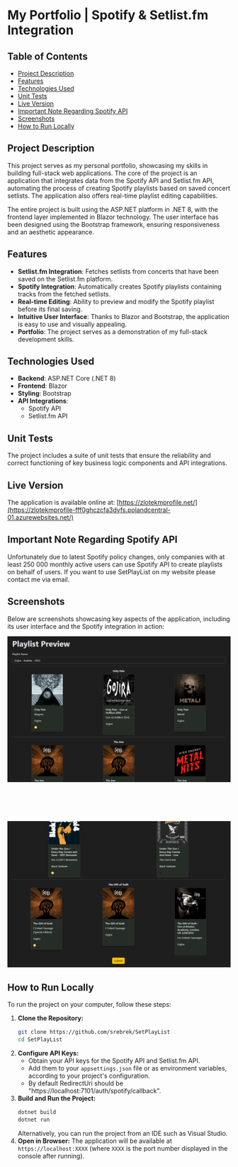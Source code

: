 # My Portfolio | Spotify & Setlist.fm Integration

## Table of Contents
- [Project Description](#project-description)
- [Features](#features)
- [Technologies Used](#technologies-used)
- [Unit Tests](#unit-tests)
- [Live Version](#live-version)
- [Important Note Regarding Spotify API](#important-note-regarding-spotify-api)
- [Screenshots](#screenshots)
- [How to Run Locally](#how-to-run-locally)

## Project Description
This project serves as my personal portfolio, showcasing my skills in building full-stack web applications. The core of the project is an application that integrates data from the Spotify API and Setlist.fm API, automating the process of creating Spotify playlists based on saved concert setlists. The application also offers real-time playlist editing capabilities.

The entire project is built using the ASP.NET platform in .NET 8, with the frontend layer implemented in Blazor technology. The user interface has been designed using the Bootstrap framework, ensuring responsiveness and an aesthetic appearance.

## Features
*   **Setlist.fm Integration**: Fetches setlists from concerts that have been saved on the Setlist.fm platform.
*   **Spotify Integration**: Automatically creates Spotify playlists containing tracks from the fetched setlists.
*   **Real-time Editing**: Ability to preview and modify the Spotify playlist before its final saving.
*   **Intuitive User Interface**: Thanks to Blazor and Bootstrap, the application is easy to use and visually appealing.
*   **Portfolio**: The project serves as a demonstration of my full-stack development skills.

## Technologies Used
*   **Backend**: ASP.NET Core (.NET 8)
*   **Frontend**: Blazor
*   **Styling**: Bootstrap
*   **API Integrations**:
    *   Spotify API
    *   Setlist.fm API

## Unit Tests
The project includes a suite of unit tests that ensure the reliability and correct functioning of key business logic components and API integrations.

## Live Version
The application is available online at:
[https://zlotekmprofile.net/](https://zlotekmprofile-fff0ghczcfa3dyfs.polandcentral-01.azurewebsites.net/)

## Important Note Regarding Spotify API
Unfortunately due to latest Spotify policy changes, only companies with at least 250 000 monthly active users can use Spotify API to create playlists on behalf of users.
If you want to use SetPlayList on my website please contact me via email.

## Screenshots
Below are screenshots showcasing key aspects of the application, including its user interface and the Spotify integration in action:

![Screenshot 1](SetPlayList.Api\wwwroot\img\SetPlaylistShowcase1.png)
<br>
<br>
<br>
<br>
<br>
<br>
![Screenshot 1](SetPlayList.Api\wwwroot\img\SetPlaylistShowcase2.png)

## How to Run Locally
To run the project on your computer, follow these steps:

1.  **Clone the Repository:**
    ```bash
    git clone https://github.com/srebrek/SetPlayList
    cd SetPlayList
    ```
2.  **Configure API Keys:**
    *   Obtain your API keys for the Spotify API and Setlist.fm API.
    *   Add them to your `appsettings.json` file or as environment variables, according to your project's configuration.
    *   By default RedirectUri should be "https://localhost:7101/auth/spotify/callback".
3.  **Build and Run the Project:**
    ```bash
    dotnet build
    dotnet run
    ```
    Alternatively, you can run the project from an IDE such as Visual Studio.
4.  **Open in Browser:**
    The application will be available at `https://localhost:XXXX` (where `XXXX` is the port number displayed in the console after running).